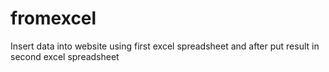 # fromexcel
Insert data into website using first excel spreadsheet and after put result in second excel spreadsheet
